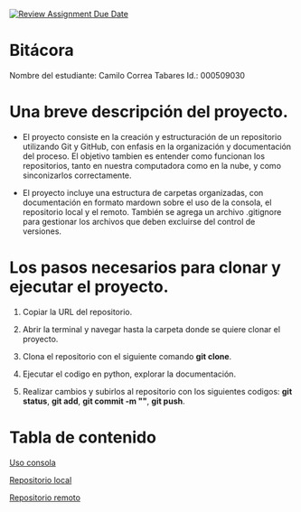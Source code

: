 [![Review Assignment Due Date](https://classroom.github.com/assets/deadline-readme-button-22041afd0340ce965d47ae6ef1cefeee28c7c493a6346c4f15d667ab976d596c.svg)](https://classroom.github.com/a/3WK28ho-)
# Bitácora
Nombre del estudiante: Camilo Correa Tabares
Id.: 000509030

# Una breve descripción del proyecto.

- El proyecto consiste en la creación y estructuración de un repositorio utilizando Git y GitHub, con enfasis en la organización y documentación del proceso. El objetivo tambien es entender como funcionan los repositorios, tanto en nuestra computadora como en la nube, y como sinconizarlos correctamente.

- El proyecto incluye una estructura de carpetas organizadas, con documentación en formato mardown sobre el uso de la consola, el repositorio local y el remoto. También se agrega un archivo .gitignore para gestionar los archivos que deben excluirse del control de versiones.

# Los pasos necesarios para clonar y ejecutar el proyecto.

1. Copiar la URL del repositorio.

2. Abrir la terminal y navegar hasta la carpeta donde se quiere clonar el proyecto.

3. Clona el repositorio con el siguiente comando __git clone__.

4. Ejecutar el codigo en python, explorar la documentación.

5. Realizar cambios y subirlos al repositorio con los siguientes codigos: __git status__, __git add__, __git commit -m ""__, __git push__.

# Tabla de contenido

[Uso consola](C:\programacion\repositorios2025\prog-2510-git-github-camilocorrea1\mi_proyecto\docs\uso_consola.md) 

[Repositorio local](C:\programacion\repositorios2025\prog-2510-git-github-camilocorrea1\mi_proyecto\docs\repositorio_local.md)

[Repositorio remoto](C:\programacion\repositorios2025\prog-2510-git-github-camilocorrea1\mi_proyecto\docs\repositorio_remoto.md)

